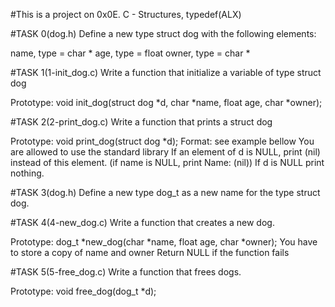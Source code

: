 #This is a project on 0x0E. C - Structures, typedef(ALX)

#TASK 0(dog.h)
Define a new type struct dog with the following elements:

name, type = char *
age, type = float
owner, type = char *

#TASK 1(1-init_dog.c)
Write a function that initialize a variable of type struct dog

Prototype: void init_dog(struct dog *d, char *name, float age, char *owner);

#TASK 2(2-print_dog.c)
Write a function that prints a struct dog

Prototype: void print_dog(struct dog *d);
Format: see example bellow
You are allowed to use the standard library
If an element of d is NULL, print (nil) instead of this element. (if name is NULL, print Name: (nil))
If d is NULL print nothing.

#TASK 3(dog.h)
Define a new type dog_t as a new name for the type struct dog.

#TASK 4(4-new_dog.c)
Write a function that creates a new dog.

Prototype: dog_t *new_dog(char *name, float age, char *owner);
You have to store a copy of name and owner
Return NULL if the function fails

#TASK 5(5-free_dog.c)
Write a function that frees dogs.

Prototype: void free_dog(dog_t *d);

